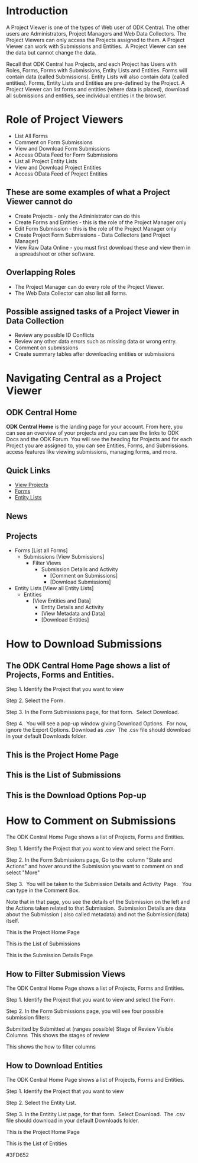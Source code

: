 # Introduction

A Project Viewer is one of the types of Web user of ODK Central. The other users are Administrators, Project Managers and Web Data Collectors. The Project Viewers can only access the Projects assigned to them.  A Project Viewer can work with Submissions and Entities.  A Project Viewer can see the data but cannot change the data.

Recall that ODK Central has Projects, and each Project has Users with Roles, Forms, Forms with Submissions, Entity Lists and Entities. Forms will contain data (called Submissions). Entity Lists will also contain data (called entities). Forms, Entity Lists and Entities are pre-defined by the Project. A Project Viewer can list forms and entities (where data is placed), download all submissions and entities, see individual entities in the browser.

# Role of Project Viewers
- List All Forms
- Comment on Form Submissions
- View and Download Form Submissions
- Access OData Feed for Form Submissions
- List all Project Entity Lists
- View and Download Project Entities
- Access OData Feed of Project Entities

## These are some examples of what a Project Viewer cannot do
- Create Projects - only the Administrator can do this
- Create Forms and Entities - this is the role of the Project Manager only
- Edit Form Submission - this is the role of the Project Manager only
- Create Project Form Submissions - Data Collectors (and Project Manager)
- View Raw Data Online - you must first download these and view them in a spreadsheet or other software.

## Overlapping Roles
- The Project Manager can do every role of the Project Viewer.
- The Web Data Collector can also list all forms.

## Possible assigned tasks of a Project Viewer in Data Collection
- Review any possible ID Conflicts
- Review any other data errors such as missing data or wrong entry.
- Comment on submissions
- Create summary tables after downloading entities or submissions

# Navigating Central as a Project Viewer

## ODK Central Home
**ODK Central Home** is the landing page for your account. From here, you can see an overview of your projects and you can see the links to ODK Docs and the ODK Forum.  You will see the heading for Projects and for each Project you are assigned to, you can see Entities, Forms, and Submissions.  access features like viewing submissions, managing forms, and more.

## Quick Links
* [View Projects](link-to-projects)
* [Forms](link-to-forms)
* [Entity Lists](link-to-entity-lists)

## News

## Projects
* Forms [List all Forms]
    * Submissions [View Submissions]
        * Filter Views
            * Submission Details and Activity
                * [Comment on Submissions]
                * [Download Submissions]
* Entity Lists [View all Entity Lists]
    * Entities
        * [View Entities and Data]
            * Entity Details and Activity
            * [View Metadata and Data]
            * [Download Entities]

# How to Download Submissions

## The ODK Central Home Page shows a list of Projects, Forms and Entities.

Step 1. Identify the Project that you want to view

Step 2. Select the Form.

Step 3. In the Form Submissions page, for that form.  Select Download.

Step 4.  You will see a pop-up window giving Download Options.  For now, ignore the Export Options. Download as .csv  The .csv file should download in your default Downloads folder. 

## This is the Project Home Page

## This is the List of Submissions

## This is the Download Options Pop-up

# How to Comment on Submissions

The ODK Central Home Page shows a list of Projects, Forms and Entities.

Step 1. Identify the Project that you want to view and select the Form.

Step 2. In the Form Submissions page, Go to the  column "State and Actions" and hover around the Submission you want to comment on and select "More" 

Step 3.  You will be taken to the Submission Details and Activity  Page.   You can type in the Comment Box. 

Note that in that page, you see the details of the Submission on the left and the Actions taken related to that Submission.  Submission Details are data about the Submission ( also called metadata) and not the Submission(data) itself.

This is the Project Home Page

This is the List of Submissions

This is the Submission Details Page

## How to Filter Submission Views 

The ODK Central Home Page shows a list of Projects, Forms and Entities.

Step 1. Identify the Project that you want to view and select the Form.

Step 2. In the Form Submissions page, you will see four possible submission filters: 

Submitted by
Submitted at (ranges possible)
Stage of Review
Visible Columns 
This shows the stages of review

This shows the how to filter columns

## How to Download Entities

The ODK Central Home Page shows a list of Projects, Forms and Entities.

Step 1. Identify the Project that you want to view

Step 2. Select the Entity List.

Step 3. In the Entitity List page, for that form.  Select Download.  The .csv file should download in your default Downloads folder. 

This is the Project Home Page

This is the List of Entities

#3FD652

